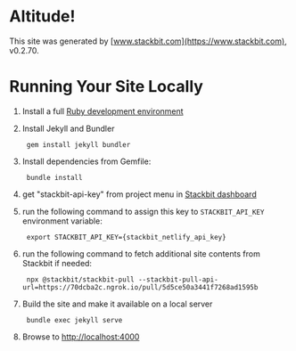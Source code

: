 # Altitude!

This site was generated by [www.stackbit.com](https://www.stackbit.com), v0.2.70.

# Running Your Site Locally

1. Install a full [Ruby development environment](https://jekyllrb.com/docs/installation/)

1. Install Jekyll and Bundler

        gem install jekyll bundler

1. Install dependencies from Gemfile:

        bundle install

1. get "stackbit-api-key" from project menu in [Stackbit dashboard](https://app.stackbit.com/dashboard)

1. run the following command to assign this key to `STACKBIT_API_KEY` environment variable:

        export STACKBIT_API_KEY={stackbit_netlify_api_key}

1. run the following command to fetch additional site contents from Stackbit if needed:

        npx @stackbit/stackbit-pull --stackbit-pull-api-url=https://70dcba2c.ngrok.io/pull/5d5ce50a3441f7268ad1595b

1. Build the site and make it available on a local server

        bundle exec jekyll serve

1. Browse to [http://localhost:4000](http://localhost:4000)
